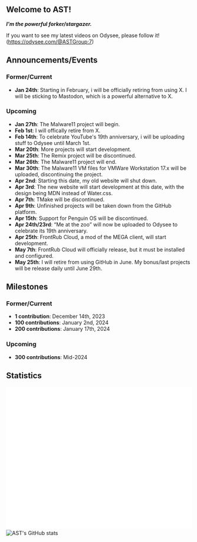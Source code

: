 ## Welcome to AST!

**_I'm the powerful forker/stargazer._**

If you want to see my latest videos on Odysee, please follow it! (<https://odysee.com/@ASTGroup:7>)

## Announcements/Events
### Former/Current
* **Jan 24th**: Starting in February, i will be officially retiring from using X. I will be sticking to Mastodon, which is a powerful alternative to X.
### Upcoming
* **Jan 27th**: The Malware11 project will begin. <br/>
* **Feb 1st**: I will offically retire from X.<br/>
* **Feb 14th**: To celebrate YouTube's 19th anniversary, i will be uploading stuff to Odysee until March 1st.<br/>
* **Mar 20th**: More projects will start development.<br/>
* **Mar 25th**: The Remix project will be discontinued.<br/>
* **Mar 26th**: The Malware11 project will end.<br/>
* **Mar 30th**: The Malware11 VM files for VMWare Workstation 17.x will be uploaded, discontinuing the project.<br/>
* **Apr 2nd**: Starting this date, my old website will shut down.<br/>
* **Apr 3rd**: The new website will start development at this date, with the design being MDN instead of Water.css.<br/>
* **Apr 7th**: TMake will be discontinued.<br/>
* **Apr 9th**: Unfinished projects will be taken down from the GitHub platform.<br/>
* **Apr 15th**: Support for Penguin OS will be discontinued.<br/>
* **Apr 24th/23rd**: <q>Me at the zoo</q> will now be uploaded to Odysee to celebrate its 19th anniversary.<br/>
* **Apr 25th**: FrontRub Cloud, a mod of the MEGA client, will start development.<br/>
* **May 7th**: FrontRub Cloud will officially release, but it must be installed and configured.<br/>
* **May 25th**: I will retire from using GitHub in June. My bonus/last projects will be release daily until June 29th.<br/>

## Milestones
### Former/Current
* **1 contribution**: December 14th, 2023 <br/>
* **100 contributions**: January 2nd, 2024 <br/>
* **200 contributions**: January 17th, 2024 <br/>
### Upcoming
* **300 contributions**: Mid-2024 <br/>

## Statistics
![Metrics](/github-metrics.svg)
![AST's GitHub stats](https://github-readme-stats.vercel.app/api?username=angelotrabuco2013\&show_icons=true\&show=reviews,discussions_started,discussions_answered,prs_merged,prs_merged_percentage)
